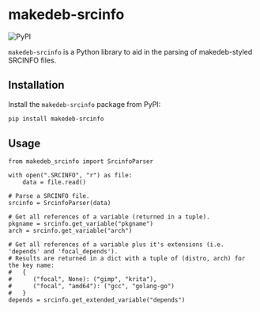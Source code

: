 # makedeb-srcinfo
![PyPI](https://img.shields.io/pypi/v/makedeb-srcinfo?color=blue&label=PyPI&logo=pypi)

`makedeb-srcinfo` is a Python library to aid in the parsing of makedeb-styled SRCINFO files.

## Installation
Install the `makedeb-srcinfo` package from PyPI:

```sh
pip install makedeb-srcinfo
```

## Usage

```python3
from makedeb_srcinfo import SrcinfoParser

with open(".SRCINFO", "r") as file:
    data = file.read()

# Parse a SRCINFO file.
srcinfo = SrcinfoParser(data)

# Get all references of a variable (returned in a tuple).
pkgname = srcinfo.get_variable("pkgname")
arch = srcinfo.get_variable("arch")

# Get all references of a variable plus it's extensions (i.e. 'depends' and 'focal_depends').
# Results are returned in a dict with a tuple of (distro, arch) for the key name:
#   {
#      ("focal", None): ("gimp", "krita"),
#      ("focal", "amd64"): ("gcc", "golang-go")
#   }
depends = srcinfo.get_extended_variable("depends")
```
